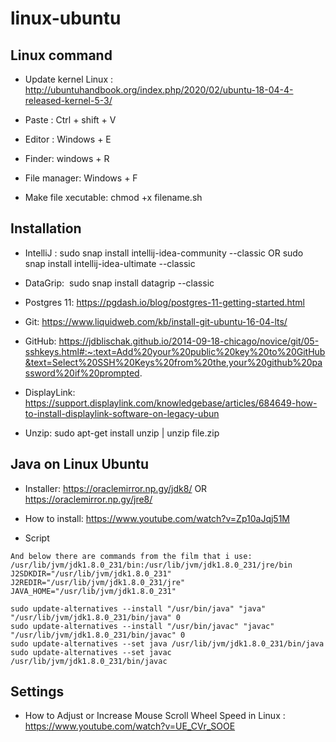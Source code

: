 # linux-ubuntu

## Linux command

- Update kernel Linux : http://ubuntuhandbook.org/index.php/2020/02/ubuntu-18-04-4-released-kernel-5-3/

- Paste : Ctrl + shift + V
- Editor : Windows + E
- Finder: windows + R
- File manager: Windows + F

- Make file xecutable: chmod +x filename.sh

## Installation
- IntelliJ : sudo snap install intellij-idea-community --classic OR sudo snap install intellij-idea-ultimate --classic
- DataGrip:  sudo snap install datagrip --classic
- Postgres 11: https://pgdash.io/blog/postgres-11-getting-started.html

- Git: https://www.liquidweb.com/kb/install-git-ubuntu-16-04-lts/
- GitHub: https://jdblischak.github.io/2014-09-18-chicago/novice/git/05-sshkeys.html#:~:text=Add%20your%20public%20key%20to%20GitHub&text=Select%20SSH%20Keys%20from%20the,your%20github%20password%20if%20prompted.

- DisplayLink: https://support.displaylink.com/knowledgebase/articles/684649-how-to-install-displaylink-software-on-legacy-ubun

- Unzip: sudo apt-get install unzip | unzip file.zip


## Java on Linux Ubuntu

- Installer: https://oraclemirror.np.gy/jdk8/  OR https://oraclemirror.np.gy/jre8/
- How to install: https://www.youtube.com/watch?v=Zp10aJqj51M

- Script

```
And below there are commands from the film that i use:
/usr/lib/jvm/jdk1.8.0_231/bin:/usr/lib/jvm/jdk1.8.0_231/jre/bin
J2SDKDIR="/usr/lib/jvm/jdk1.8.0_231"
J2REDIR="/usr/lib/jvm/jdk1.8.0_231/jre"
JAVA_HOME="/usr/lib/jvm/jdk1.8.0_231"

sudo update-alternatives --install "/usr/bin/java" "java" "/usr/lib/jvm/jdk1.8.0_231/bin/java" 0
sudo update-alternatives --install "/usr/bin/javac" "javac" "/usr/lib/jvm/jdk1.8.0_231/bin/javac" 0
sudo update-alternatives --set java /usr/lib/jvm/jdk1.8.0_231/bin/java
sudo update-alternatives --set javac /usr/lib/jvm/jdk1.8.0_231/bin/javac

```

## Settings
- How to Adjust or Increase Mouse Scroll Wheel Speed in Linux : https://www.youtube.com/watch?v=UE_CVr_SOOE
